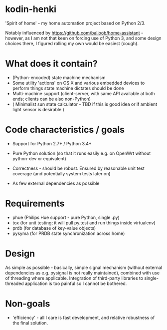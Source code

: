 kodin-henki
===========

'Spirit of home' - my home automation project based on Python 2/3.

Notably influenced by https://github.com/balloob/home-assistant - however,
as I am not that keen on forcing use of Python 3, and some design choices
there, I figured rolling my own would be easiest (cough).

What does it contain?
=====================

* (Python-encoded) state machine mechanism
* Some utility 'actions' on OS X and various embedded devices to perform
  things state machine dictates should be done
* Multi-machine support (client-server, with same API available at both
  ends; clients can be also non-Python)
* ( Minimalist sun state calculator - TBD if this is good idea or if ambient light sensor is desirable )

Code characteristics / goals
============================

* Support for Python 2.7+ / Python 3.4+

* Pure Python solution (so that it runs easily e.g. on OpenWrt without
  python-dev or equivalent)
  
* Correctness - should be robust. Ensured by reasonable unit test coverage
  (and potentially system tests later on)

* As few external dependencies as possible

Requirements
============

* phue (Philips Hue support - pure Python, single .py)
* tox (for unit testing; it will pull py.test and run things inside virtualenv)
* prdb (for database of key-value objects)
* pysyma (for PRDB state synchronization across home)

Design
======

As simple as possible - basically, simple signal mechanism (without
external dependencies as e.g. pysignal is not really maintained), combined
with use of threading where applicable. Integration of third-party
libraries to single-threaded application is too painful so I cannot be
bothered.

Non-goals
=========

* 'efficiency' - all I care is fast development, and relative robustness of
  the final solution.
  
  

